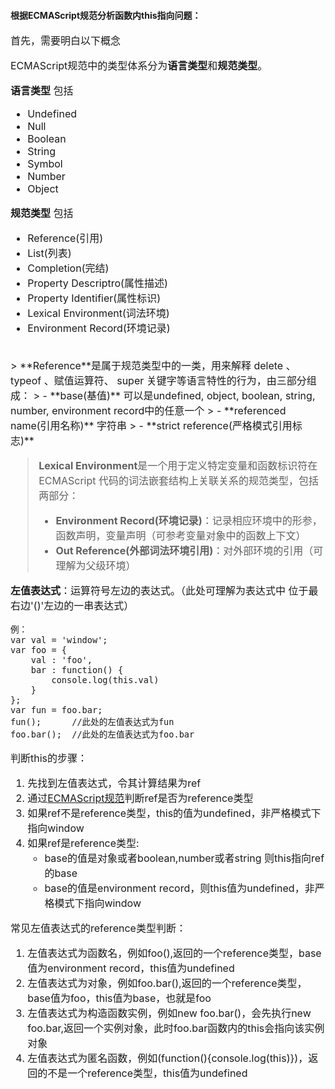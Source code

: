 #### 根据ECMAScript规范分析函数内this指向问题：
<font size=3>首先，需要明白以下概念<br>


ECMAScript规范中的类型体系分为**语言类型**和**规范类型**。<br>

**语言类型** 包括
- Undefined
- Null
- Boolean
- String
- Symbol
- Number
- Object

**规范类型** 包括
- Reference(引用)
- List(列表)
- Completion(完结)
- Property Descriptro(属性描述)
- Property Identifier(属性标识)
- Lexical Environment(词法环境)
- Environment Record(环境记录)
<br>
> **Reference**是属于规范类型中的一类，用来解释 delete 、 typeof 、赋值运算符、 super 关键字等语言特性的行为，由三部分组成：
> - **base(基值)**   可以是undefined, object, boolean, string, number, environment record中的任意一个
> - **referenced name(引用名称)**   字符串
> - **strict reference(严格模式引用标志)**<br>

> **Lexical Environment**是一个用于定义特定变量和函数标识符在 ECMAScript 代码的词法嵌套结构上关联关系的规范类型，包括两部分：
> - **Environment Record(环境记录)**：记录相应环境中的形参，函数声明，变量声明（可参考变量对象中的函数上下文）
> - **Out Reference(外部词法环境引用)**：对外部环境的引用（可理解为父级环境）



**左值表达式**：运算符号左边的表达式。（此处可理解为表达式中 位于最右边'()'左边的一串表达式）

```
例：
var val = 'window';
var foo = {
    val : 'foo',
    bar : function() {
        console.log(this.val)
    }
};
var fun = foo.bar;
fun();      //此处的左值表达式为fun
foo.bar();  //此处的左值表达式为foo.bar
```




判断this的步骤：
1. 先找到左值表达式，令其计算结果为ref
2. 通过[ECMAScript规范](http://yanhaijing.com/es5/#115)判断ref是否为reference类型
3. 如果ref不是reference类型，this的值为undefined，非严格模式下指向window
4. 如果ref是reference类型:
    - base的值是对象或者boolean,number或者string 则this指向ref的base
    - base的值是environment record，则this值为undefined，非严格模式下指向window

常见左值表达式的reference类型判断：
1. 左值表达式为函数名，例如foo(),返回的一个reference类型，base值为environment record，this值为undefined
2. 左值表达式为对象，例如foo.bar(),返回的一个reference类型，base值为foo，this值为base，也就是foo
3. 左值表达式为构造函数实例，例如new foo.bar()，会先执行new foo.bar,返回一个实例对象，此时foo.bar函数内的this会指向该实例对象
4. 左值表达式为匿名函数，例如(function(){console.log(this)})，返回的不是一个reference类型，this值为undefined